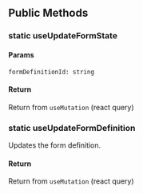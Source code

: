 ## Public Methods

### static useUpdateFormState

#### Params

`formDefinitionId: string`

#### Return

Return from `useMutation` (react query)

### static useUpdateFormDefinition

Updates the form definition.

#### Return

Return from `useMutation` (react query)
